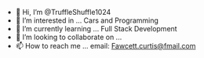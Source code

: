 - 👋 Hi, I’m @TruffleShuffle1024
- 👀 I’m interested in ... Cars and Programming
- 🌱 I’m currently learning ... Full Stack Development
- 💞️ I’m looking to collaborate on ...
- 📫 How to reach me ... email: Fawcett.curtis@fmail.com

<!---
TruffleShuffle1024/TruffleShuffle1024 is a ✨ special ✨ repository because its `README.md` (this file) appears on your GitHub profile.
You can click the Preview link to take a look at your changes.
--->
